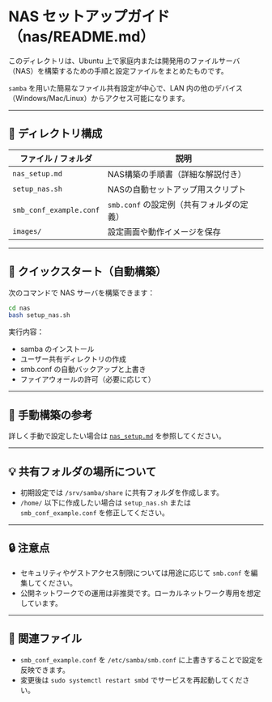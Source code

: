 # NAS セットアップガイド（nas/README.md）

このディレクトリは、Ubuntu 上で家庭内または開発用のファイルサーバ（NAS）を構築するための手順と設定ファイルをまとめたものです。

`samba` を用いた簡易なファイル共有設定が中心で、LAN 内の他のデバイス（Windows/Mac/Linux）からアクセス可能になります。

---

## 📁 ディレクトリ構成

| ファイル / フォルダ | 説明 |
|---------------------|------|
| `nas_setup.md` | NAS構築の手順書（詳細な解説付き） |
| `setup_nas.sh` | NASの自動セットアップ用スクリプト |
| `smb_conf_example.conf` | `smb.conf` の設定例（共有フォルダの定義） |
| `images/` | 設定画面や動作イメージを保存 |

---

## 🚀 クイックスタート（自動構築）

次のコマンドで NAS サーバを構築できます：

```bash
cd nas
bash setup_nas.sh
```

実行内容：
- samba のインストール
- ユーザー共有ディレクトリの作成
- smb.conf の自動バックアップと上書き
- ファイアウォールの許可（必要に応じて）

---

## 📄 手動構築の参考

詳しく手動で設定したい場合は [`nas_setup.md`](./nas_setup.md) を参照してください。

---

## 💡 共有フォルダの場所について

- 初期設定では `/srv/samba/share` に共有フォルダを作成します。
- `/home/` 以下に作成したい場合は `setup_nas.sh` または `smb_conf_example.conf` を修正してください。

---

## 🔒 注意点

- セキュリティやゲストアクセス制限については用途に応じて `smb.conf` を編集してください。
- 公開ネットワークでの運用は非推奨です。ローカルネットワーク専用を想定しています。

---

## 📎 関連ファイル

- `smb_conf_example.conf` を `/etc/samba/smb.conf` に上書きすることで設定を反映できます。
- 変更後は `sudo systemctl restart smbd` でサービスを再起動してください。
